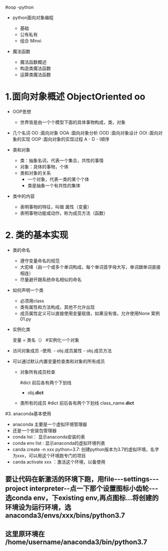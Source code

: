 #oop  -python
- python面向对象编程
    - 基础
    - 公有私有
    - 组合 Minxi
    
- 魔法函数
    - 魔法函数概述
    - 构造类魔法函数
    - 运算类魔法函数
    
    
    
# 1.面向对象概述 ObjectOriented oo
- OOP思想
    - 世界皆是由一个个模型下面的具体事物构成，类，对象
    
- 几个名词
    OO :面向对象
    OOA :面向对象分析
    OOD :面向对象设计
    OOI :面向对象的实现
    OOP :面向对象的实现过程
    A - D - I顺序
    
- 类和对象
    - 类：抽象名词，代表一个集合，共性的事情
    - 对象：具体的事物，个体
    - 类和对象的关系
        - 一个对象，代表一类的某个个体
        - 类是抽象一个有共性的集体
        
- 类中的内容
    - 表明事物的特征，叫做 属性（变量）
    - 表明事物功能或动作，称为成员方法（函数）
    
    
# 2. 类的基本实现
-   类的命名
    - 遵守变量命名的规范
    - 大驼峰（由一个或多个单词构成，每个单词首字母大写，单词跟单词直接相连）
    - 尽量避开跟系统命名相似的命名
    
-   如何声明一个类
    - 必须用class
    - 类有属性和方法构成，其他不允许出现
    - 成员属性定义可以直接使用变量赋值，如果没有值，允许使用None
    案例 01.py
    
- 实例化类

    变量 = 类名（） #实例化一个对象
    
- 访问对象成员
    -使用.
        - obj.成员属性
        - obj.成员方法
        
- 可以通过默认内置变量检查类和对象的所有成员
    - 对象所有成员检查
    
        #dict 前后各有两个下划线
        - obj.__dict__
        
    - 类所有的成员
        #dict 前后各有两个下划线
        class_name.__dict__
        
    
    
 #3. anaconda基本使用
 - anaconda 主要是一个虚拟环境管理器
 - 还是一个安装包管理器
 - conda list： 显示anaconda安装的表
 - conda env list : 显示anaconda的虚拟环境列表
 - canda create -n xxx python=3.7: 创建python版本为3.7的虚拟环境，名字为xxx，可以用这个环境跑专门的项目
 - canda activate xxx ：激活这个环境，以备使用
 ## 要让代码在新激活的环境下跑，用file---settings---project interpreter--点一下那个设置图标小齿轮---选conda env，下existing env,再点图标...将创建的环境设为运行环境，选anaconda3/envs/xxx/bins/python3.7
 ## 这里原环境在    /home/username/anaconda3/bin/python3.7
        
        
        
        
        
        
        
        
        
        
        
        
        
        
        
        
        
        
        
        
        
        
        
        
    
